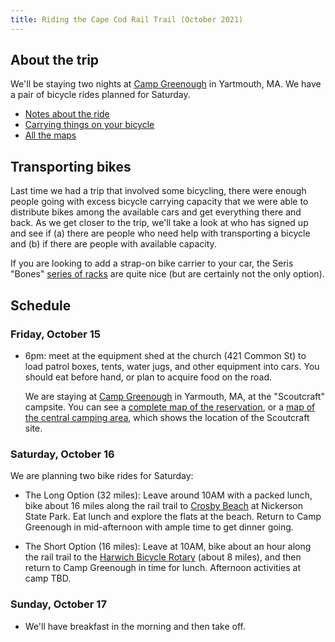```yaml
---
title: Riding the Cape Cod Rail Trail (October 2021)
---
```


## About the trip

We'll be staying two nights at [Camp Greenough] in Yartmouth, MA. We
have a pair of bicycle rides planned for Saturday.

- [Notes about the ride](cycling.html)
- [Carrying things on your bicycle](carrying.html)
- [All the maps](maps/)

## Transporting bikes

Last time we had a trip that involved some bicycling, there were
enough people going with excess bicycle carrying capacity that we were
able to distribute bikes among the available cars and get everything
there and back. As we get closer to the trip, we'll take a look at who
has signed up and see if (a) there are people who need help with
transporting a bicycle and (b) if there are people with available
capacity.

If you are looking to add a strap-on bike carrier to your car, the
Seris "Bones" [series of racks][] are quite nice (but are certainly
not the only option).

[series of racks]: https://www.saris.com/catalog/racks/trunk

##  Schedule

### Friday, October 15

- 6pm: meet at the equipment shed at the church (421 Common St) to
  load patrol boxes, tents, water jugs, and other equipment into cars.
  You should eat before hand, or plan to acquire food on the road.

  We are staying at [Camp Greenough][] in Yarmouth, MA, at the
  "Scoutcraft" campsite. You can see a [complete map of the
  reservation](maps/Camp_Map_BW.pdf), or a [map of the central
  camping area](maps/Camp_Map_central.pdf), which shows the location
  of the Scoutcraft site.

### Saturday, October 16

We are planning two bike rides for Saturday:

- The Long Option (32 miles): Leave around 10AM with a packed lunch,
  bike about 16 miles along the rail trail to [Crosby Beach][] at
  Nickerson State Park. Eat lunch and explore the flats at the beach.
  Return to Camp Greenough in mid-afternoon with ample time to get
  dinner going.

- The Short Option (16 miles): Leave at 10AM, bike about an hour along
  the rail trail to the [Harwich Bicycle Rotary][] (about 8 miles),
  and then return to Camp Greenough in time for lunch. Afternoon
  activities at camp TBD.

[crosby beach]: https://goo.gl/maps/RET6nFoC1XGctJCr9
[harwich bicycle rotary]: https://goo.gl/maps/wgTLAKdmiqbZi6Aj7

### Sunday, October 17

- We'll have breakfast in the morning and then take off.

[camp greenough]: https://goo.gl/maps/igeb3gth5feBw3hG9
